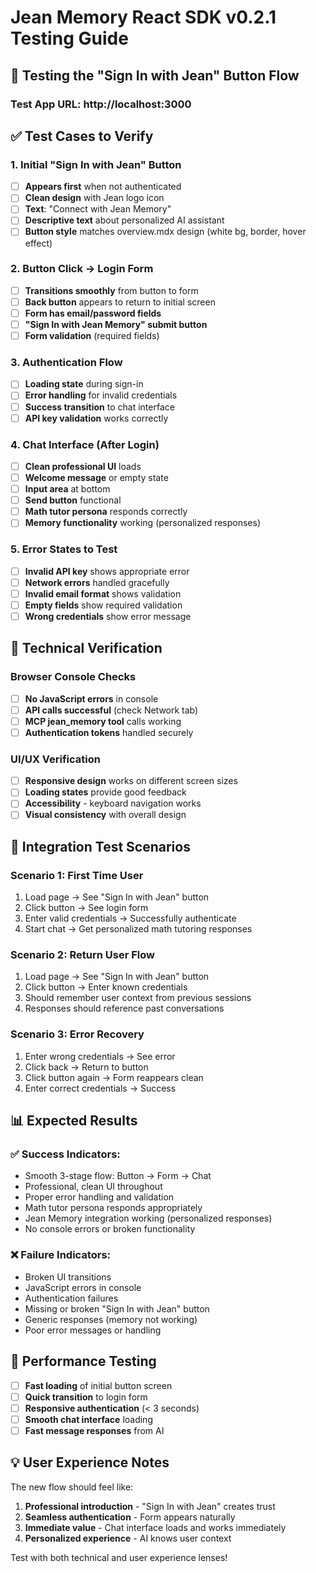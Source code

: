 # Jean Memory React SDK v0.2.1 Testing Guide

## 🧪 Testing the "Sign In with Jean" Button Flow

### Test App URL: http://localhost:3000

## ✅ **Test Cases to Verify**

### 1. **Initial "Sign In with Jean" Button**
- [ ] **Appears first** when not authenticated
- [ ] **Clean design** with Jean logo icon
- [ ] **Text**: "Connect with Jean Memory" 
- [ ] **Descriptive text** about personalized AI assistant
- [ ] **Button style** matches overview.mdx design (white bg, border, hover effect)

### 2. **Button Click → Login Form**
- [ ] **Transitions smoothly** from button to form
- [ ] **Back button** appears to return to initial screen
- [ ] **Form has email/password fields**
- [ ] **"Sign In with Jean Memory" submit button**
- [ ] **Form validation** (required fields)

### 3. **Authentication Flow**
- [ ] **Loading state** during sign-in
- [ ] **Error handling** for invalid credentials
- [ ] **Success transition** to chat interface
- [ ] **API key validation** works correctly

### 4. **Chat Interface (After Login)**
- [ ] **Clean professional UI** loads
- [ ] **Welcome message** or empty state
- [ ] **Input area** at bottom
- [ ] **Send button** functional
- [ ] **Math tutor persona** responds correctly
- [ ] **Memory functionality** working (personalized responses)

### 5. **Error States to Test**
- [ ] **Invalid API key** shows appropriate error
- [ ] **Network errors** handled gracefully
- [ ] **Invalid email format** shows validation
- [ ] **Empty fields** show required validation
- [ ] **Wrong credentials** show error message

## 🔧 **Technical Verification**

### Browser Console Checks
- [ ] **No JavaScript errors** in console
- [ ] **API calls successful** (check Network tab)
- [ ] **MCP jean_memory tool** calls working
- [ ] **Authentication tokens** handled securely

### UI/UX Verification  
- [ ] **Responsive design** works on different screen sizes
- [ ] **Loading states** provide good feedback
- [ ] **Accessibility** - keyboard navigation works
- [ ] **Visual consistency** with overall design

## 🎯 **Integration Test Scenarios**

### Scenario 1: First Time User
1. Load page → See "Sign In with Jean" button
2. Click button → See login form  
3. Enter valid credentials → Successfully authenticate
4. Start chat → Get personalized math tutoring responses

### Scenario 2: Return User Flow
1. Load page → See "Sign In with Jean" button
2. Click button → Enter known credentials
3. Should remember user context from previous sessions
4. Responses should reference past conversations

### Scenario 3: Error Recovery
1. Enter wrong credentials → See error
2. Click back → Return to button
3. Click button again → Form reappears clean
4. Enter correct credentials → Success

## 📊 **Expected Results**

### ✅ **Success Indicators:**
- Smooth 3-stage flow: Button → Form → Chat
- Professional, clean UI throughout
- Proper error handling and validation
- Math tutor persona responds appropriately  
- Jean Memory integration working (personalized responses)
- No console errors or broken functionality

### ❌ **Failure Indicators:**
- Broken UI transitions
- JavaScript errors in console
- Authentication failures
- Missing or broken "Sign In with Jean" button
- Generic responses (memory not working)
- Poor error messages or handling

## 🚀 **Performance Testing**

- [ ] **Fast loading** of initial button screen
- [ ] **Quick transition** to login form
- [ ] **Responsive authentication** (< 3 seconds)
- [ ] **Smooth chat interface** loading
- [ ] **Fast message responses** from AI

## 💡 **User Experience Notes**

The new flow should feel like:
1. **Professional introduction** - "Sign In with Jean" creates trust
2. **Seamless authentication** - Form appears naturally  
3. **Immediate value** - Chat interface loads and works immediately
4. **Personalized experience** - AI knows user context

Test with both technical and user experience lenses!
